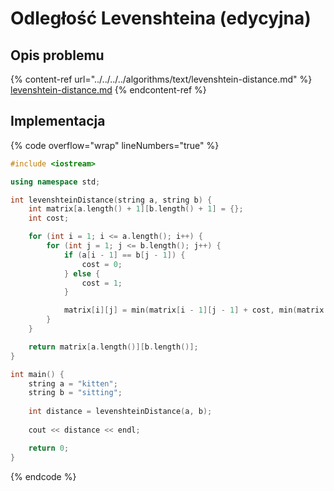 # Odległość Levenshteina (edycyjna)

## Opis problemu

{% content-ref url="../../../../algorithms/text/levenshtein-distance.md" %}
[levenshtein-distance.md](../../../../algorithms/text/levenshtein-distance.md)
{% endcontent-ref %}

## Implementacja

{% code overflow="wrap" lineNumbers="true" %}
```cpp
#include <iostream>

using namespace std;

int levenshteinDistance(string a, string b) {
    int matrix[a.length() + 1][b.length() + 1] = {};
    int cost;

    for (int i = 1; i <= a.length(); i++) {
        for (int j = 1; j <= b.length(); j++) {
            if (a[i - 1] == b[j - 1]) {
                cost = 0;
            } else {
                cost = 1;
            }

            matrix[i][j] = min(matrix[i - 1][j - 1] + cost, min(matrix[i - 1][j] + 1, matrix[i][j - 1] + 1));
        }
    }

    return matrix[a.length()][b.length()];
}

int main() {
    string a = "kitten";
    string b = "sitting";
    
    int distance = levenshteinDistance(a, b);
    
    cout << distance << endl;

    return 0;
}
```
{% endcode %}
